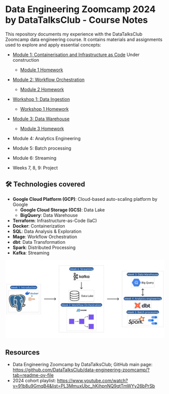 # Data Engineering Zoomcamp 2024 by DataTalksClub - Course Notes

This repository documents my experience with the DataTalksClub Zoomcamp data engineering course. It contains materials and assignments used to explore and apply essential concepts:

- [Module 1: Containerisation and Infrastructure as Code](01-docker-terraform) Under construction
    - [Module 1 Homework](01-docker-terraform/homework_1.md)

- [Module 2: Workflow Orchestration](02-workflow-orchestration)
    - [Module 2 Homework](02-workflow-orchestration/homework_2.md)

- [Workshop 1: Data Ingestion](021-workshop-1)
    - [Workshop 1 Homework](021-workshop-1/homework_ws1.md)

- [Module 3: Data Warehouse](03-data-warehouse)
    - [Module 3 Homework](03-data-warehouse/homework_3.md)

- Module 4: Analytics Engineering

- Module 5: Batch processing

- Module 6: Streaming

- Weeks 7, 8, 9: Project

## 🛠️ Technologies covered

- **Google Cloud Platform (GCP)**: Cloud-based auto-scaling platform by Google
    - **Google Cloud Storage (GCS)**: Data Lake
    - **BigQuery**: Data Warehouse
- **Terraform**: Infrastructure-as-Code (IaC)
- **Docker**: Containerization
- **SQL**: Data Analysis & Exploration
- **Mage**: Workflow Orchestration
- **dbt**: Data Transformation
- **Spark**: Distributed Processing
- **Kafka**: Streaming

![Data Engineering Zoomcamp 2024 by DataTalksClub - technologies](/images/image-2024-01-20-16.05.30.png)

## Resources

- Data Engineering Zoomcamp by DataTalksClub; GitHub main page: https://github.com/DataTalksClub/data-engineering-zoomcamp/?tab=readme-ov-file
- 2024 cohort playlist: https://www.youtube.com/watch?v=91b8u9GmqB4&list=PL3MmuxUbc_hKihpnNQ9qtTmWYy26bPrSb
